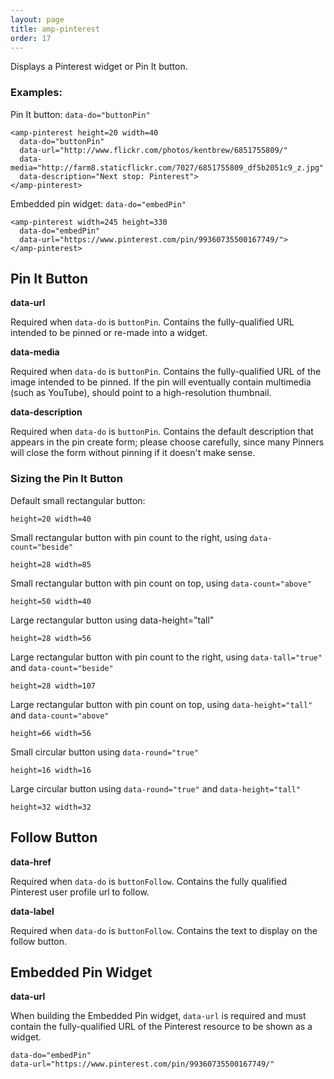 ```yaml
---
layout: page
title: amp-pinterest
order: 17
---
```


<!---
Copyright 2015 The AMP HTML Authors.

Licensed under the Apache License, Version 2.0 (the "License");
you may not use this file except in compliance with the License.
You may obtain a copy of the License at

      http://www.apache.org/licenses/LICENSE-2.0

Unless required by applicable law or agreed to in writing, software
distributed under the License is distributed on an "AS-IS" BASIS,
WITHOUT WARRANTIES OR CONDITIONS OF ANY KIND, either express or implied.
See the License for the specific language governing permissions and
limitations under the License.

-->



Displays a Pinterest widget or Pin It button.

### Examples:

Pin It button: `data-do="buttonPin"`

    <amp-pinterest height=20 width=40
      data-do="buttonPin"
      data-url="http://www.flickr.com/photos/kentbrew/6851755809/"
      data-media="http://farm8.staticflickr.com/7027/6851755809_df5b2051c9_z.jpg"
      data-description="Next stop: Pinterest">
    </amp-pinterest>

Embedded pin widget: `data-do="embedPin"`

    <amp-pinterest width=245 height=330
      data-do="embedPin"
      data-url="https://www.pinterest.com/pin/99360735500167749/">
    </amp-pinterest>

## Pin It Button

**data-url**

Required when `data-do` is `buttonPin`.  Contains the fully-qualified URL intended to be pinned or re-made into a widget.

**data-media**

Required when `data-do` is `buttonPin`.  Contains the fully-qualified URL of the image intended to be pinned. If the pin will eventually contain multimedia (such as YouTube), should point to a high-resolution thumbnail.

**data-description**

Required when `data-do` is `buttonPin`.  Contains the default description that appears in the pin create form; please choose carefully, since many Pinners will close the form without pinning if it doesn't make sense.

### Sizing the Pin It Button

Default small rectangular button:

    height=20 width=40

Small rectangular button with pin count to the right, using `data-count="beside"`

    height=28 width=85

Small rectangular button with pin count on top, using `data-count="above"`

    height=50 width=40

Large rectangular button using data-height="tall"

    height=28 width=56

Large rectangular button with pin count to the right, using `data-tall="true"` and `data-count="beside"`

    height=28 width=107

Large rectangular button with pin count on top, using `data-height="tall"` and `data-count="above"`

    height=66 width=56

Small circular button using `data-round="true"`

    height=16 width=16

Large circular button using `data-round="true"` and `data-height="tall"`

    height=32 width=32

## Follow Button

**data-href**

Required when `data-do` is `buttonFollow`.  Contains the fully qualified Pinterest user profile url to follow.

**data-label**

Required when `data-do` is `buttonFollow`.  Contains the text to display on the follow button.

## Embedded Pin Widget

**data-url**

When building the Embedded Pin widget, `data-url` is required and must contain the fully-qualified URL of the Pinterest resource to be shown as a widget.

    data-do="embedPin"
    data-url="https://www.pinterest.com/pin/99360735500167749/"

